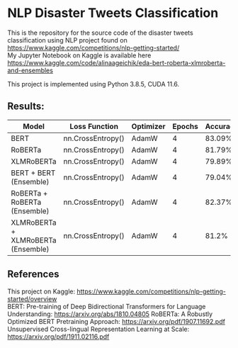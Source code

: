 # NLP Disaster Tweets Classification
This is the repository for the source code of the disaster tweets classification using NLP project found on https://www.kaggle.com/competitions/nlp-getting-started/  
My Jupyter Notebook on Kaggle is available here https://www.kaggle.com/code/alinaageichik/eda-bert-roberta-xlmroberta-and-ensembles

This project is implemented using Python 3.8.5, CUDA 11.6.

## Results:  
| Model | Loss Function | Optimizer | Epochs | Accuracy |
| --- | --- | --- | --- | --- |
| BERT | nn.CrossEntropy() | AdamW | 4 | 83.09% |
| RoBERTa | nn.CrossEntropy() | AdamW | 4 | 81.79% |
| XLMRoBERTa | nn.CrossEntropy() | AdamW | 4 | 79.89% |
| BERT + BERT (Ensemble) | nn.CrossEntropy() | AdamW | 4 | 79.04% |
| RoBERTa + RoBERTa (Ensemble) | nn.CrossEntropy() | AdamW | 4 | 82.37% |
| XLMRoBERTa + XLMRoBERTa (Ensemble) | nn.CrossEntropy() | AdamW | 4 | 81.2% |

## References

This project on Kaggle: https://www.kaggle.com/competitions/nlp-getting-started/overview  
BERT: Pre-training of Deep Bidirectional Transformers for Language Understanding: https://arxiv.org/abs/1810.04805
RoBERTa: A Robustly Optimized BERT Pretraining Approach: https://arxiv.org/pdf/1907.11692.pdf
Unsupervised Cross-lingual Representation Learning at Scale: https://arxiv.org/pdf/1911.02116.pdf

